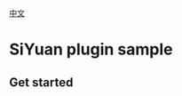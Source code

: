 [中文](https://github.com/IAliceBobI/sy-tomato-plugin/blob/main/README_zh_CN.md)

# SiYuan plugin sample

## Get started

